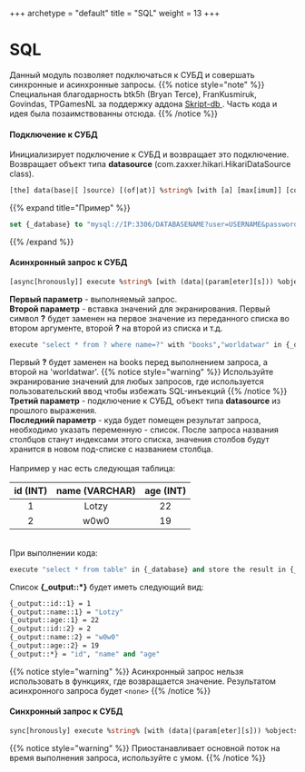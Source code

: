 +++
archetype = "default"
title = "SQL"
weight = 13
+++
# SQL
Данный модуль позволяет подключаться к СУБД и совершать синхронные и асинхронные запросы.
{{% notice style="note" %}}
Специальная благодарность btk5h (Bryan Terce), FranKusmiruk, Govindas, TPGamesNL за поддержку аддона [Skript-db <i class="fas fa-link"></i>](https://forums.skunity.com/resources/skript-db-updated.1261/). Часть кода и идея была позаимствованны отсюда.
{{% /notice %}}

#### Подключение к СУБД
Инициализирует подключение к СУБД и возвращает это подключение.
Возвращает объект типа **datasource** (com.zaxxer.hikari.HikariDataSource class).
```vb
[the] data(base|[ ]source) [(of|at)] %string% [with [a] [max[imum]] [connection] life[ ]time of %timespan%]
```

{{% expand title="Пример" %}}
```vb
set {_database} to "mysql://IP:3306/DATABASENAME?user=USERNAME&password=PASSWORD&useSSL=false"
```
{{% /expand %}}

#### Асинхронный запрос к СУБД
```vb
[async[hronously]] execute %string% [with (data|(param[eter][s])) %objects%] (in|on) %datasource% [and store [[the] (output|result)[s]] (to|in) [the] [var[iable]] %objects%]
```
**Первый параметр** - выполняемый запрос.\
**Второй параметр** - вставка значений для экранирования. Первый символ **?** будет заменен на первое значение из переданного списка во втором аргументе, второй **?** на второй из списка и т.д.
```vb
execute "select * from ? where name=?" with "books","worldatwar" in {_database}
```

Первый **?** будет заменен на books перед выполнением запроса, а второй на 'worldatwar'.
{{% notice style="warning" %}}
Используйте экранирование значений для любых запросов, где используется пользовательский ввод чтобы избежать SQL-инъекций
{{% /notice %}}
\
**Третий параметр** - подключение к СУБД, объект типа **datasource** из прошлого выражения.
\
**Последний параметр** - куда будет помещен результат запроса, необходимо указать переменную - список. После запроса названия столбцов станут индексами этого списка, значения столбов будут хранится в новом под-списке с названием столбца.
\
\
Например у нас есть следующая таблица:

| id (INT) | name (VARCHAR) | age (INT) |
|:--------:|:--------------:|:---------:|
|    1     |     Lotzy      |     22    |
|    2     |     w0w0       |     19    |

\
При выполнении кода:
```vb
execute "select * from table" in {_database} and store the result in {_output::*}
```

Список **{_output::\*}** будет иметь следующий вид:
```vb
{_output::id::1} = 1  
{_output::name::1} = "Lotzy"  
{_output::age::1} = 22 
{_output::id::2} = 2  
{_output::name::2} = "w0w0"  
{_output::age::2} = 19
{_output::*} = "id", "name" and "age" 
```
{{% notice style="warning" %}}
Асинхронный запрос нельзя использовать в функциях, где возвращается значение. Результатом асинхронного запроса будет `<none>` 
{{% /notice %}}
#### Синхронный запрос к СУБД
```vb
sync[hronously] execute %string% [with (data|(param[eter][s])) %objects%] (in|on) %datasource% [and store [[the] (output|result)[s]] (to|in) [the] [var[iable]] %objects%]
```
{{% notice style="warning" %}}
Приостанавливает основной поток на время выполнения запроса, используйте с умом.
{{% /notice %}}